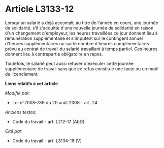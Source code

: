 # Article L3133-12

Lorsqu'un salarié a déjà accompli, au titre de l'année en cours, une journée de solidarité, s'il s'acquitte d'une nouvelle
journée de solidarité en raison d'un changement d'employeur, les heures travaillées ce jour donnent lieu à rémunération
supplémentaire et s'imputent sur le contingent annuel d'heures supplémentaires ou sur le nombre d'heures complémentaires
prévu au contrat de travail du salarié travaillant à temps partiel. Ces heures donnent lieu à contrepartie obligatoire en
repos. 

Toutefois, le salarié peut aussi refuser d'exécuter cette journée supplémentaire de travail sans que ce refus constitue une
faute ou un motif de licenciement.

**Liens relatifs à cet article**

_Modifié par_:

  - Loi n°2008-789 du 20 août 2008 - art. 24

_Anciens textes_:

  - Code du travail - art. L212-17 (AbD)

_Cité par_:

  - Code du travail - art. L3134-16 (V)
